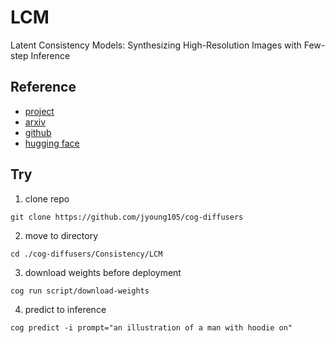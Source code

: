 # LCM

Latent Consistency Models: Synthesizing High-Resolution Images with Few-step Inference

## Reference

- [project](https://latent-consistency-models.github.io/)
- [arxiv](https://arxiv.org/abs/2310.04378)
- [github](https://github.com/luosiallen/latent-consistency-model)
- [hugging face](https://huggingface.co/SimianLuo/LCM_Dreamshaper_v7)

## Try

1. clone repo
```
git clone https://github.com/jyoung105/cog-diffusers
```

2. move to directory
```
cd ./cog-diffusers/Consistency/LCM
```

3. download weights before deployment
```
cog run script/download-weights
```

4. predict to inference
```
cog predict -i prompt="an illustration of a man with hoodie on"
```